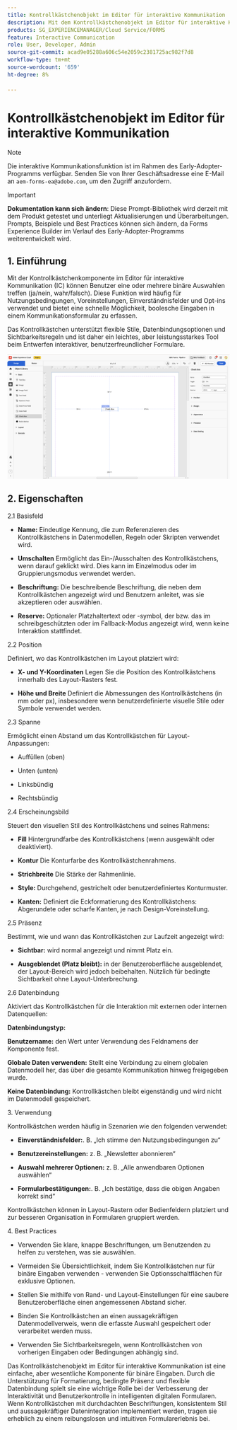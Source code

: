 ```yaml
---
title: Kontrollkästchenobjekt im Editor für interaktive Kommunikation
description: Mit dem Kontrollkästchenobjekt im Editor für interaktive Kommunikation in AEM Forms können Benutzende eine oder mehrere binäre Auswahlen treffen (ja/nein, wahr/falsch).
products: SG_EXPERIENCEMANAGER/Cloud Service/FORMS
feature: Interactive Communication
role: User, Developer, Admin
source-git-commit: acad9e05288a606c54e2059c2381725ac982f7d8
workflow-type: tm+mt
source-wordcount: '659'
ht-degree: 8%

---
```



# Kontrollkästchenobjekt im Editor für interaktive Kommunikation

>[!NOTE]
>
> Die interaktive Kommunikationsfunktion ist im Rahmen des Early-Adopter-Programms verfügbar. Senden Sie von Ihrer Geschäftsadresse eine E-Mail an `aem-forms-ea@adobe.com`, um den Zugriff anzufordern.

>[!IMPORTANT]
>
> **Dokumentation kann sich ändern**: Diese Prompt-Bibliothek wird derzeit mit dem Produkt getestet und unterliegt Aktualisierungen und Überarbeitungen. Prompts, Beispiele und Best Practices können sich ändern, da Forms Experience Builder im Verlauf des Early-Adopter-Programms weiterentwickelt wird.

## &#x200B;1. Einführung

Mit der Kontrollkästchenkomponente im Editor für interaktive Kommunikation (IC) können Benutzer eine oder mehrere binäre Auswahlen treffen (ja/nein, wahr/falsch). Diese Funktion wird häufig für Nutzungsbedingungen, Voreinstellungen, Einverständnisfelder und Opt-ins verwendet und bietet eine schnelle Möglichkeit, boolesche Eingaben in einem Kommunikationsformular zu erfassen.

Das Kontrollkästchen unterstützt flexible Stile, Datenbindungsoptionen und Sichtbarkeitsregeln und ist daher ein leichtes, aber leistungsstarkes Tool beim Entwerfen interaktiver, benutzerfreundlicher Formulare.

![IC-Dokument suchen](/help/forms/interactive-communication/assets/checkbox.png)

## &#x200B;2. Eigenschaften

2.1 Basisfeld

- **Name:** Eindeutige Kennung, die zum Referenzieren des Kontrollkästchens in Datenmodellen, Regeln oder Skripten verwendet wird.

- **Umschalten** Ermöglicht das Ein-/Ausschalten des Kontrollkästchens, wenn darauf geklickt wird. Dies kann im Einzelmodus oder im Gruppierungsmodus verwendet werden.

- **Beschriftung:** Die beschreibende Beschriftung, die neben dem Kontrollkästchen angezeigt wird und Benutzern anleitet, was sie akzeptieren oder auswählen.

- **Reserve:** Optionaler Platzhaltertext oder -symbol, der bzw. das im schreibgeschützten oder im Fallback-Modus angezeigt wird, wenn keine Interaktion stattfindet.

2.2 Position

Definiert, wo das Kontrollkästchen im Layout platziert wird:

- **X- und Y-Koordinaten** Legen Sie die Position des Kontrollkästchens innerhalb des Layout-Rasters fest.

- **Höhe und Breite** Definiert die Abmessungen des Kontrollkästchens (in mm oder px), insbesondere wenn benutzerdefinierte visuelle Stile oder Symbole verwendet werden.

2.3 Spanne

Ermöglicht einen Abstand um das Kontrollkästchen für Layout-Anpassungen:

- Auffüllen (oben)

- Unten (unten)

- Linksbündig

- Rechtsbündig

2.4 Erscheinungsbild

Steuert den visuellen Stil des Kontrollkästchens und seines Rahmens:

- **Fill** Hintergrundfarbe des Kontrollkästchens (wenn ausgewählt oder deaktiviert).

- **Kontur** Die Konturfarbe des Kontrollkästchenrahmens.

- **Strichbreite** Die Stärke der Rahmenlinie.

- **Style:** Durchgehend, gestrichelt oder benutzerdefiniertes Konturmuster.

- **Kanten:** Definiert die Eckformatierung des Kontrollkästchens: Abgerundete oder scharfe Kanten, je nach Design-Voreinstellung.

2.5 Präsenz

Bestimmt, wie und wann das Kontrollkästchen zur Laufzeit angezeigt wird:

- **Sichtbar:** wird normal angezeigt und nimmt Platz ein.

- **Ausgeblendet (Platz bleibt):** in der Benutzeroberfläche ausgeblendet, der Layout-Bereich wird jedoch beibehalten. Nützlich für bedingte Sichtbarkeit ohne Layout-Unterbrechung.

2.6 Datenbindung

Aktiviert das Kontrollkästchen für die Interaktion mit externen oder internen Datenquellen:

**Datenbindungstyp:**

**Benutzername:** den Wert unter Verwendung des Feldnamens der Komponente fest.

**Globale Daten verwenden:** Stellt eine Verbindung zu einem globalen Datenmodell her, das über die gesamte Kommunikation hinweg freigegeben wurde.

**Keine Datenbindung:** Kontrollkästchen bleibt eigenständig und wird nicht im Datenmodell gespeichert.

&#x200B;3. Verwendung

Kontrollkästchen werden häufig in Szenarien wie den folgenden verwendet:

- **Einverständnisfelder:**. B. „Ich stimme den Nutzungsbedingungen zu“

- **Benutzereinstellungen:** z. B. „Newsletter abonnieren“

- **Auswahl mehrerer Optionen:** z. B. „Alle anwendbaren Optionen auswählen“

- **Formularbestätigungen:**. B. „Ich bestätige, dass die obigen Angaben korrekt sind“

Kontrollkästchen können in Layout-Rastern oder Bedienfeldern platziert und zur besseren Organisation in Formularen gruppiert werden.

&#x200B;4. Best Practices

- Verwenden Sie klare, knappe Beschriftungen, um Benutzenden zu helfen zu verstehen, was sie auswählen.

- Vermeiden Sie Übersichtlichkeit, indem Sie Kontrollkästchen nur für binäre Eingaben verwenden - verwenden Sie Optionsschaltflächen für exklusive Optionen.

- Stellen Sie mithilfe von Rand- und Layout-Einstellungen für eine saubere Benutzeroberfläche einen angemessenen Abstand sicher.

- Binden Sie Kontrollkästchen an einen aussagekräftigen Datenmodellverweis, wenn die erfasste Auswahl gespeichert oder verarbeitet werden muss.

- Verwenden Sie Sichtbarkeitsregeln, wenn Kontrollkästchen von vorherigen Eingaben oder Bedingungen abhängig sind.

Das Kontrollkästchenobjekt im Editor für interaktive Kommunikation ist eine einfache, aber wesentliche Komponente für binäre Eingaben. Durch die Unterstützung für Formatierung, bedingte Präsenz und flexible Datenbindung spielt sie eine wichtige Rolle bei der Verbesserung der Interaktivität und Benutzerkontrolle in intelligenten digitalen Formularen. Wenn Kontrollkästchen mit durchdachten Beschriftungen, konsistentem Stil und aussagekräftiger Datenintegration implementiert werden, tragen sie erheblich zu einem reibungslosen und intuitiven Formularerlebnis bei.


